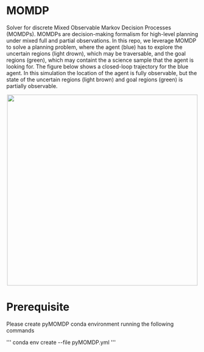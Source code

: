 # MOMDP
Solver for discrete Mixed Observable Markov Decision Processes (MOMDPs).  MOMDPs are decision-making formalism for high-level planning under mixed full and partial observations. In this repo, we leverage MOMDP to solve a planning problem, where the agent (blue) has to explore the uncertain regions (light drown), which may be traversable, and the goal regions (green), which may containt the a science sample that the agent is looking for. The figure below shows a closed-loop trajectory for the blue agent. In this simulation the location of the agent is fully observable, but the state of the uncertain regions (light brown) and goal regions (green) is partially observable.

<p align="center">
<img src="https://github.com/urosolia/MOMDP/blob/master/src/trajectory.gif" width="500" />
</p>



# Prerequisite 

Please create pyMOMDP conda environment running the following commands

'''
conda env create --file pyMOMDP.yml
'''